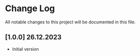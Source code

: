 # Change Log
All notable changes to this project will be documented in this file.

## [1.0.0] 26.12.2023
- Initial version